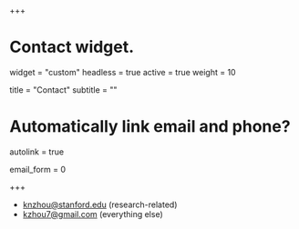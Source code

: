+++
# Contact widget.
widget = "custom"
headless = true
active = true
weight = 10

title = "Contact"
subtitle = ""

# Automatically link email and phone?
autolink = true

email_form = 0

+++

<div class="row contact-widget">
  <div class="col-12 col-lg-8">
    <ul class="fa-ul">
      <li>
        <i class="fa-li fas fa-envelope fa-2x" aria-hidden="true"></i>
        <span id="person-email">
        <a href="mailto:knzhou@stanford.edu">knzhou@stanford.edu</a> (research-related)
        </span>
      </li>
      <li>
        <i class="fa-li fas fa-envelope fa-2x" aria-hidden="true"></i>
        <span id="person-email">
        <a href="mailto:kzhou7@gmail.com">kzhou7@gmail.com</a> (everything else)
        </span>
      </li>
    </ul>
  </div>
</div>
